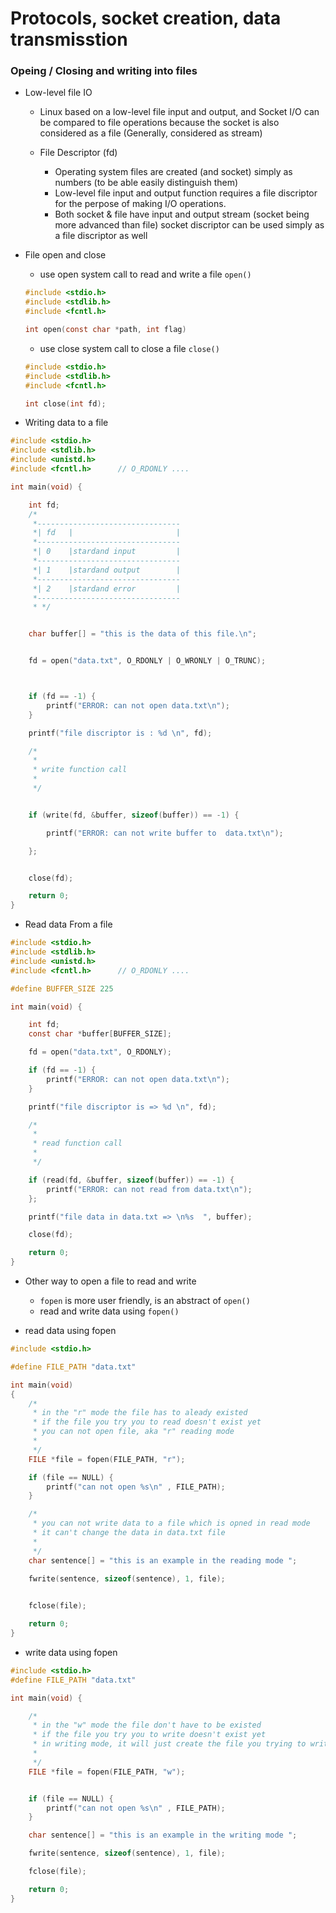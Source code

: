 # Protocols, socket creation, data transmisstion

### Opeing / Closing and writing into files 

- Low-level file IO
    * Linux based on a low-level file input and output, and Socket I/O can be 
      compared to file operations because the socket is also considered as a
      file (Generally, considered as stream)

    * File Descriptor (fd)
      * Operating system files are created (and socket) simply as numbers
        (to be able easily distinguish them)
      * Low-level file input and output function requires a file discriptor 
        for the perpose of making I/O operations.
      * Both socket & file have input and output stream 
        (socket being more advanced than file)
        socket discriptor can be used simply as a file discriptor as well  

- File open and close 
    * use open system call to read and write a file `open()`
    ```c
    #include <stdio.h>
    #include <stdlib.h>
    #include <fcntl.h>
    
    int open(const char *path, int flag)
    
    ```
    * use close system call to close a file `close()`
    ```c
    #include <stdio.h>
    #include <stdlib.h>
    #include <fcntl.h>
    
    int close(int fd);
    
    ```

- Writing data to a file

```c
#include <stdio.h>
#include <stdlib.h>
#include <unistd.h>
#include <fcntl.h>      // O_RDONLY ....

int main(void) {

    int fd;
    /*
     *--------------------------------
     *| fd   |                       |
     *--------------------------------
     *| 0    |stardand input         |
     *--------------------------------
     *| 1    |stardand output        |
     *--------------------------------
     *| 2    |stardand error         |
     *--------------------------------
     * */


    char buffer[] = "this is the data of this file.\n";


    fd = open("data.txt", O_RDONLY | O_WRONLY | O_TRUNC);



    if (fd == -1) {
        printf("ERROR: can not open data.txt\n");
    }

    printf("file discriptor is : %d \n", fd);

    /*
     *
     * write function call
     *
     */


    if (write(fd, &buffer, sizeof(buffer)) == -1) {

        printf("ERROR: can not write buffer to  data.txt\n");

    };


    close(fd);

    return 0;
}

```

- Read data From a file


```c
#include <stdio.h>
#include <stdlib.h>
#include <unistd.h>
#include <fcntl.h>      // O_RDONLY ....

#define BUFFER_SIZE 225

int main(void) {

    int fd;
    const char *buffer[BUFFER_SIZE];

    fd = open("data.txt", O_RDONLY);

    if (fd == -1) {
        printf("ERROR: can not open data.txt\n");
    }

    printf("file discriptor is => %d \n", fd);

    /*
     *
     * read function call
     *
     */

    if (read(fd, &buffer, sizeof(buffer)) == -1) {
        printf("ERROR: can not read from data.txt\n");
    };

    printf("file data in data.txt => \n%s  ", buffer);

    close(fd);

    return 0;
}
```

- Other way to open a file to read and write

    * `fopen` is more user friendly, is an abstract of `open()`
    * read and write data using `fopen()`
* read data using fopen
```c
#include <stdio.h>

#define FILE_PATH "data.txt"

int main(void) 
{
    /*
     * in the "r" mode the file has to aleady existed
     * if the file you try you to read doesn't exist yet
     * you can not open file, aka "r" reading mode
     *
     */
    FILE *file = fopen(FILE_PATH, "r");

    if (file == NULL) {
        printf("can not open %s\n" , FILE_PATH);
    }

    /*
     * you can not write data to a file which is opned in read mode
     * it can't change the data in data.txt file 
     *
     */
    char sentence[] = "this is an example in the reading mode ";

    fwrite(sentence, sizeof(sentence), 1, file);

    
    fclose(file);

    return 0;
}


```

* write data using fopen
```c
#include <stdio.h>
#define FILE_PATH "data.txt"

int main(void) {

    /*
     * in the "w" mode the file don't have to be existed
     * if the file you try you to write doesn't exist yet
     * in writing mode, it will just create the file you trying to write
     *
     */
    FILE *file = fopen(FILE_PATH, "w");


    if (file == NULL) {
        printf("can not open %s\n" , FILE_PATH);
    }

    char sentence[] = "this is an example in the writing mode ";

    fwrite(sentence, sizeof(sentence), 1, file);

    fclose(file);

    return 0;
}
```
